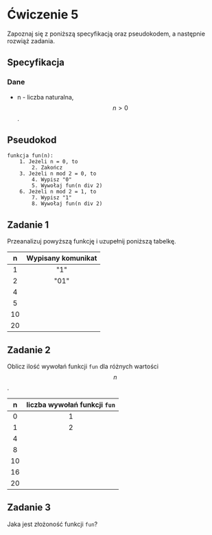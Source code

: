# Ćwiczenie 5

Zapoznaj się z poniższą specyfikacją oraz pseudokodem, a następnie rozwiąż zadania.

## Specyfikacja

### Dane

* n - liczba naturalna, $$n>0$$. 

## Pseudokod

```
funkcja fun(n):
    1. Jeżeli n = 0, to
        2. Zakończ
    3. Jeżeli n mod 2 = 0, to
        4. Wypisz "0"
        5. Wywołaj fun(n div 2)
    6. Jeżeli n mod 2 = 1, to
        7. Wypisz "1"
        8. Wywołaj fun(n div 2)
```

## Zadanie 1

Przeanalizuj powyższą funkcję i uzupełnij poniższą tabelkę.

|  n  | Wypisany komunikat |
| :-: | :----------------: |
|  1  |         "1"        |
|  2  |        "01"        |
|  4  |                    |
|  5  |                    |
|  10 |                    |
|  20 |                    |

## Zadanie 2

Oblicz ilość wywołań funkcji `fun` dla różnych wartości $$n$$ .

|  n  | liczba wywołań funkcji `fun` |
| :-: | :--------------------------: |
|  0  |               1              |
|  1  |               2              |
|  4  |                              |
|  8  |                              |
|  10 |                              |
|  16 |                              |
|  20 |                              |

## Zadanie 3

Jaka jest złożoność funkcji `fun`?
